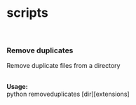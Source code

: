 # scripts
<br>
<h3>Remove duplicates</h2>
<p>Remove duplicate files from a directory
  
<br><b>Usage:</b><br>
python removeduplicates [dir][extensions]
</p>
